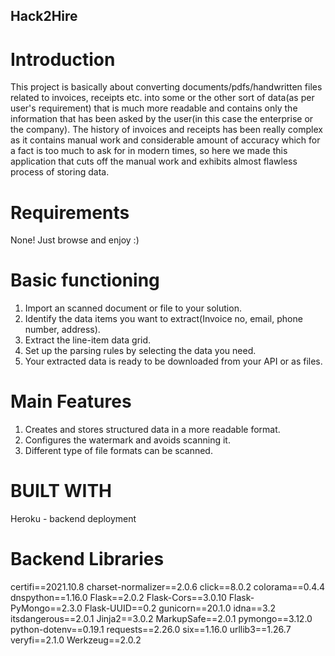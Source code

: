 ## Hack2Hire

# Introduction

This project is basically about converting documents/pdfs/handwritten files related to invoices, receipts etc.
into some or the other sort of data(as per user's requirement) that is much more readable and contains only the 
information that has been asked by the user(in this case the enterprise or the company).
The history of invoices and receipts has been really complex as it contains manual work and considerable amount of accuracy
which for a fact is too much to ask for in modern times, so here we made this application that cuts off the manual work
and exhibits almost flawless process of storing data.

# Requirements
None! Just browse and enjoy :)

# Basic functioning
1) Import an scanned document or file to your solution.
2) Identify the data items you want to extract(Invoice no, email, phone number, address).
3) Extract the line-item data grid.
4) Set up the parsing rules by selecting the data you need.
5) Your extracted data is ready to be downloaded from your API or as files.


# Main Features
1) Creates and stores structured data in a more readable format.
2) Configures the watermark and avoids scanning it. 
3) Different type of file formats can be scanned.


# BUILT WITH
Heroku - backend deployment

# Backend Libraries

certifi==2021.10.8
charset-normalizer==2.0.6
click==8.0.2
colorama==0.4.4
dnspython==1.16.0
Flask==2.0.2
Flask-Cors==3.0.10
Flask-PyMongo==2.3.0
Flask-UUID==0.2
gunicorn==20.1.0
idna==3.2
itsdangerous==2.0.1
Jinja2==3.0.2
MarkupSafe==2.0.1
pymongo==3.12.0
python-dotenv==0.19.1
requests==2.26.0
six==1.16.0
urllib3==1.26.7
veryfi==2.1.0
Werkzeug==2.0.2

